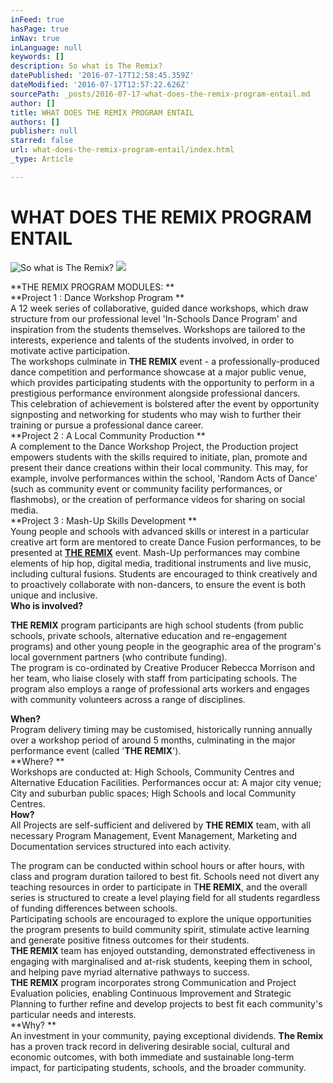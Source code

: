 ```yaml
---
inFeed: true
hasPage: true
inNav: true
inLanguage: null
keywords: []
description: So what is The Remix?
datePublished: '2016-07-17T12:58:45.359Z'
dateModified: '2016-07-17T12:57:22.626Z'
sourcePath: _posts/2016-07-17-what-does-the-remix-program-entail.md
author: []
title: WHAT DOES THE REMIX PROGRAM ENTAIL
authors: []
publisher: null
starred: false
url: what-does-the-remix-program-entail/index.html
_type: Article

---
```

# **WHAT DOES THE REMIX PROGRAM ENTAIL**
![So what is The Remix?](https://the-grid-user-content.s3-us-west-2.amazonaws.com/53be84fa-94d0-4cc2-9073-3b3d90034209.jpg)
![](https://the-grid-user-content.s3-us-west-2.amazonaws.com/2c8dbfe0-eb12-4cdc-9cad-9a2bf9c97c72.jpg)

**THE REMIX PROGRAM MODULES: **  
**Project 1 : Dance Workshop Program **  
A 12 week series of collaborative, guided dance workshops, which draw structure from our professional level 'In-Schools Dance Program' and inspiration from the students themselves. Workshops are tailored to the interests, experience and talents of the students involved, in order to motivate active participation.   
The workshops culminate in **THE REMIX** event - a professionally-produced dance competition and performance showcase at a major public venue, which provides participating students with the opportunity to perform in a prestigious performance environment alongside professional dancers.   
This celebration of achievement is bolstered after the event by opportunity signposting and networking for students who may wish to further their training or pursue a professional dance career.   
**Project 2 : A Local Community Production **  
A complement to the Dance Workshop Project, the Production project empowers students with the skills required to initiate, plan, promote and present their dance creations within their local community. This may, for example, involve performances within the school, 'Random Acts of Dance' (such as community event or community facility performances, or flashmobs), or the creation of performance videos for sharing on social media.   
**Project 3 : Mash-Up Skills Development **  
Young people and schools with advanced skills or interest in a particular creative art form are mentored to create Dance Fusion performances, to be presented at **[THE REMIX][0]** event. Mash-Up performances may combine elements of hip hop, digital media, traditional instruments and live music, including cultural fusions. Students are encouraged to think creatively and to proactively collaborate with non-dancers, to ensure the event is both unique and inclusive.  
**Who is involved?**

**THE REMIX** program participants are high school students (from public schools, private schools, alternative education and re-engagement programs) and other young people in the geographic area of the program's local government partners (who contribute funding).   
The program is co-ordinated by Creative Producer Rebecca Morrison and her team, who liaise closely with staff from participating schools. The program also employs a range of professional arts workers and engages with community volunteers across a range of disciplines.

**When?**  
Program delivery timing may be customised, historically running annually over a workshop period of around 5 months, culminating in the major performance event (called '**THE REMIX**').   
**Where? **  
Workshops are conducted at: High Schools, Community Centres and Alternative Education Facilities. Performances occur at: A major city venue; City and suburban public spaces; High Schools and local Community Centres.   
**How?**  
All Projects are self-sufficient and delivered by **THE REMIX** team, with all necessary Program Management, Event Management, Marketing and Documentation services structured into each activity.

The program can be conducted within school hours or after hours, with class and program duration tailored to best fit. Schools need not divert any teaching resources in order to participate in T**HE REMIX**, and the overall series is structured to create a level playing field for all students regardless of funding differences between schools.   
Participating schools are encouraged to explore the unique opportunities the program presents to build community spirit, stimulate active learning and generate positive fitness outcomes for their students.   
**THE REMIX** team has enjoyed outstanding, demonstrated effectiveness in engaging with marginalised and at-risk students, keeping them in school, and helping pave myriad alternative pathways to success.   
**THE REMIX** program incorporates strong Communication and Project Evaluation policies, enabling Continuous Improvement and Strategic Planning to further refine and develop projects to best fit each community's particular needs and interests.   
**Why? **  
An investment in your community, paying exceptional dividends. **The Remix** has a proven track record in delivering desirable social, cultural and economic outcomes, with both immediate and sustainable long-term impact, for participating students, schools, and the broader community.

[0]: www.theremix.com.au "The Remix"